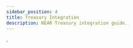 ```yaml
---
sidebar_position: 4
title: Treasury Integration
description: NEAR Treasury integration guide.
---
```


.
